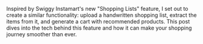 Inspired by Swiggy Instamart's new "Shopping Lists" feature, I set out to create a similar functionality: upload a handwritten shopping list, extract the items from it, and generate a cart with recommended products. This post dives into the tech behind this feature and how it can make your shopping journey smoother than ever.
